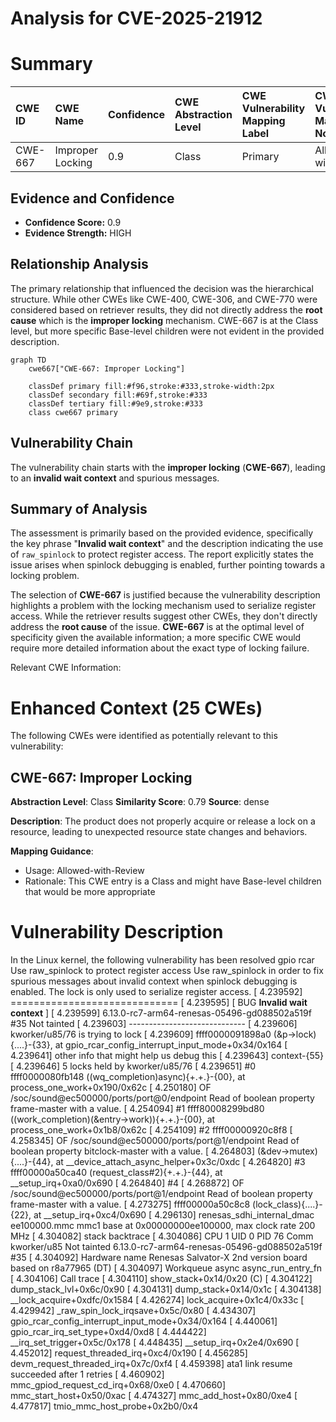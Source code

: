 # Analysis for CVE-2025-21912

# Summary
| CWE ID    | CWE Name                                                                                          | Confidence | CWE Abstraction Level | CWE Vulnerability Mapping Label | CWE-Vulnerability Mapping Notes |
| :--------- | :------------------------------------------------------------------------------------------------- | :---------- | :---------------------- | :------------------------------ | :------------------------------ |
| CWE-667     | Improper Locking                                                                                 | 0.9        | Class                  | Primary                         | Allowed-with-Review           |

## Evidence and Confidence

*   **Confidence Score:** 0.9
*   **Evidence Strength:** HIGH

## Relationship Analysis
The primary relationship that influenced the decision was the hierarchical structure. While other CWEs like CWE-400, CWE-306, and CWE-770 were considered based on retriever results, they did not directly address the **root cause** which is the **improper locking** mechanism. CWE-667 is at the Class level, but more specific Base-level children were not evident in the provided description.

```mermaid
graph TD
    cwe667["CWE-667: Improper Locking"]
    
    classDef primary fill:#f96,stroke:#333,stroke-width:2px
    classDef secondary fill:#69f,stroke:#333
    classDef tertiary fill:#9e9,stroke:#333
    class cwe667 primary
```

## Vulnerability Chain
The vulnerability chain starts with the **improper locking** (**CWE-667**), leading to an **invalid wait context** and spurious messages.

## Summary of Analysis
The assessment is primarily based on the provided evidence, specifically the key phrase "**Invalid wait context**" and the description indicating the use of `raw_spinlock` to protect register access. The report explicitly states the issue arises when spinlock debugging is enabled, further pointing towards a locking problem.

The selection of **CWE-667** is justified because the vulnerability description highlights a problem with the locking mechanism used to serialize register access. While the retriever results suggest other CWEs, they don't directly address the **root cause** of the issue. **CWE-667** is at the optimal level of specificity given the available information; a more specific CWE would require more detailed information about the exact type of locking failure.

Relevant CWE Information:

# Enhanced Context (25 CWEs)
The following CWEs were identified as potentially relevant to this vulnerability:

## CWE-667: Improper Locking
**Abstraction Level**: Class
**Similarity Score**: 0.79
**Source**: dense

**Description**:
The product does not properly acquire or release a lock on a resource, leading to unexpected resource state changes and behaviors.

**Mapping Guidance**:
- Usage: Allowed-with-Review
- Rationale: This CWE entry is a Class and might have Base-level children that would be more appropriate

# Vulnerability Description
In the Linux kernel, the following vulnerability has been resolved gpio rcar Use raw_spinlock to protect register access Use raw_spinlock in order to fix spurious messages about invalid context when spinlock debugging is enabled. The lock is only used to serialize register access. [ 4.239592] ============================= [ 4.239595] [ BUG **Invalid wait context** ] [ 4.239599] 6.13.0-rc7-arm64-renesas-05496-gd088502a519f #35 Not tainted [ 4.239603] ----------------------------- [ 4.239606] kworker/u85/76 is trying to lock [ 4.239609] ffff0000091898a0 (&p->lock){....}-{33}, at gpio_rcar_config_interrupt_input_mode+0x34/0x164 [ 4.239641] other info that might help us debug this [ 4.239643] context-{55} [ 4.239646] 5 locks held by kworker/u85/76 [ 4.239651] #0 ffff0000080fb148 ((wq_completion)async){+.+.}-{00}, at process_one_work+0x190/0x62c [ 4.250180] OF /soc/sound@ec500000/ports/port@0/endpoint Read of boolean property frame-master with a value. [ 4.254094] #1 ffff80008299bd80 ((work_completion)(&entry->work)){+.+.}-{00}, at process_one_work+0x1b8/0x62c [ 4.254109] #2 ffff00000920c8f8 [ 4.258345] OF /soc/sound@ec500000/ports/port@1/endpoint Read of boolean property bitclock-master with a value. [ 4.264803] (&dev->mutex){....}-{44}, at __device_attach_async_helper+0x3c/0xdc [ 4.264820] #3 ffff00000a50ca40 (request_class#2){+.+.}-{44}, at __setup_irq+0xa0/0x690 [ 4.264840] #4 [ 4.268872] OF /soc/sound@ec500000/ports/port@1/endpoint Read of boolean property frame-master with a value. [ 4.273275] ffff00000a50c8c8 (lock_class){....}-{22}, at __setup_irq+0xc4/0x690 [ 4.296130] renesas_sdhi_internal_dmac ee100000.mmc mmc1 base at 0x00000000ee100000, max clock rate 200 MHz [ 4.304082] stack backtrace [ 4.304086] CPU 1 UID 0 PID 76 Comm kworker/u85 Not tainted 6.13.0-rc7-arm64-renesas-05496-gd088502a519f #35 [ 4.304092] Hardware name Renesas Salvator-X 2nd version board based on r8a77965 (DT) [ 4.304097] Workqueue async async_run_entry_fn [ 4.304106] Call trace [ 4.304110] show_stack+0x14/0x20 (C) [ 4.304122] dump_stack_lvl+0x6c/0x90 [ 4.304131] dump_stack+0x14/0x1c [ 4.304138] __lock_acquire+0xdfc/0x1584 [ 4.426274] lock_acquire+0x1c4/0x33c [ 4.429942] _raw_spin_lock_irqsave+0x5c/0x80 [ 4.434307] gpio_rcar_config_interrupt_input_mode+0x34/0x164 [ 4.440061] gpio_rcar_irq_set_type+0xd4/0xd8 [ 4.444422] __irq_set_trigger+0x5c/0x178 [ 4.448435] __setup_irq+0x2e4/0x690 [ 4.452012] request_threaded_irq+0xc4/0x190 [ 4.456285] devm_request_threaded_irq+0x7c/0xf4 [ 4.459398] ata1 link resume succeeded after 1 retries [ 4.460902] mmc_gpiod_request_cd_irq+0x68/0xe0 [ 4.470660] mmc_start_host+0x50/0xac [ 4.474327] mmc_add_host+0x80/0xe4 [ 4.477817] tmio_mmc_host_probe+0x2b0/0x4